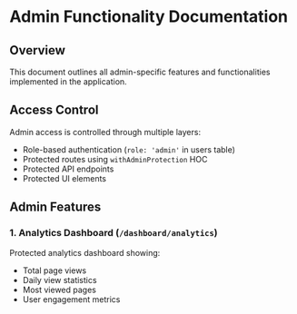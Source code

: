 # Admin Functionality Documentation

## Overview
This document outlines all admin-specific features and functionalities implemented in the application.

## Access Control
Admin access is controlled through multiple layers:
- Role-based authentication (`role: 'admin'` in users table)
- Protected routes using `withAdminProtection` HOC
- Protected API endpoints
- Protected UI elements

## Admin Features

### 1. Analytics Dashboard (`/dashboard/analytics`)
Protected analytics dashboard showing:
- Total page views
- Daily view statistics
- Most viewed pages
- User engagement metrics 
